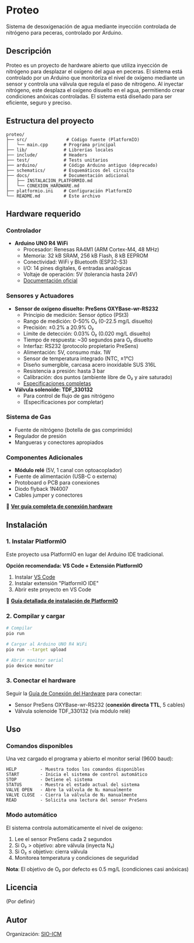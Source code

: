 # Proteo

Sistema de desoxigenación de agua mediante inyección controlada de nitrógeno para peceras, controlado por Arduino.

## Descripción

Proteo es un proyecto de hardware abierto que utiliza inyección de nitrógeno para desplazar el oxígeno del agua en peceras. El sistema está controlado por un Arduino que monitoriza el nivel de oxígeno mediante un sensor y controla una válvula que regula el paso de nitrógeno. Al inyectar nitrógeno, este desplaza el oxígeno disuelto en el agua, permitiendo crear condiciones anóxicas controladas. El sistema está diseñado para ser eficiente, seguro y preciso.

## Estructura del proyecto

```
proteo/
├── src/               # Código fuente (PlatformIO)
│   └── main.cpp      # Programa principal
├── lib/              # Librerías locales
├── include/          # Headers
├── test/             # Tests unitarios
├── arduino/          # Código Arduino antiguo (deprecado)
├── schematics/       # Esquemáticos del circuito
├── docs/             # Documentación adicional
│   ├── INSTALACION_PLATFORMIO.md
│   └── CONEXION_HARDWARE.md
├── platformio.ini    # Configuración PlatformIO
└── README.md         # Este archivo
```

## Hardware requerido

### Controlador
- **Arduino UNO R4 WiFi**
  - Procesador: Renesas RA4M1 (ARM Cortex-M4, 48 MHz)
  - Memoria: 32 kB SRAM, 256 kB Flash, 8 kB EEPROM
  - Conectividad: WiFi y Bluetooth (ESP32-S3)
  - I/O: 14 pines digitales, 6 entradas analógicas
  - Voltaje de operación: 5V (tolerancia hasta 24V)
  - [Documentación oficial](https://docs.arduino.cc/hardware/uno-r4-wifi/)

### Sensores y Actuadores
- **Sensor de oxígeno disuelto: PreSens OXYBase-wr-RS232**
  - Principio de medición: Sensor óptico (PSt3)
  - Rango de medición: 0-50% O₂ (0-22.5 mg/L disuelto)
  - Precisión: ±0.2% a 20.9% O₂
  - Límite de detección: 0.03% O₂ (0.020 mg/L disuelto)
  - Tiempo de respuesta: ~30 segundos para O₂ disuelto
  - Interfaz: RS232 (protocolo propietario PreSens)
  - Alimentación: 5V, consumo máx. 1W
  - Sensor de temperatura integrado (NTC, ±1°C)
  - Diseño sumergible, carcasa acero inoxidable SUS 316L
  - Resistencia a presión: hasta 3 bar
  - Calibración: dos puntos (ambiente libre de O₂ y aire saturado)
  - [Especificaciones completas](https://www.presens.de/products/detail/oxybase-wr-rs232)
- **Válvula solenoide: TDF_330132**
  - Para control de flujo de gas nitrógeno
  - (Especificaciones por completar)

### Sistema de Gas
- Fuente de nitrógeno (botella de gas comprimido)
- Regulador de presión
- Mangueras y conectores apropiados

### Componentes Adicionales
- **Módulo relé** (5V, 1 canal con optoacoplador)
- Fuente de alimentación (USB-C o externa)
- Protoboard o PCB para conexiones
- Diodo flyback 1N4007
- Cables jumper y conectores

📖 **[Ver guía completa de conexión hardware](docs/CONEXION_HARDWARE.md)**

## Instalación

### 1. Instalar PlatformIO

Este proyecto usa PlatformIO en lugar del Arduino IDE tradicional.

**Opción recomendada: VS Code + Extensión PlatformIO**

1. Instalar [VS Code](https://code.visualstudio.com/)
2. Instalar extensión "PlatformIO IDE"
3. Abrir este proyecto en VS Code

📖 **[Guía detallada de instalación de PlatformIO](docs/INSTALACION_PLATFORMIO.md)**

### 2. Compilar y cargar

```bash
# Compilar
pio run

# Cargar al Arduino UNO R4 WiFi
pio run --target upload

# Abrir monitor serial
pio device monitor
```

### 3. Conectar el hardware

Seguir la [Guía de Conexión del Hardware](docs/CONEXION_HARDWARE.md) para conectar:
- Sensor PreSens OXYBase-wr-RS232 (**conexión directa TTL**, 5 cables)
- Válvula solenoide TDF_330132 (vía módulo relé)

## Uso

### Comandos disponibles

Una vez cargado el programa y abierto el monitor serial (9600 baud):

```
HELP         - Muestra todos los comandos disponibles
START        - Inicia el sistema de control automático
STOP         - Detiene el sistema
STATUS       - Muestra el estado actual del sistema
VALVE OPEN   - Abre la válvula de N₂ manualmente
VALVE CLOSE  - Cierra la válvula de N₂ manualmente
READ         - Solicita una lectura del sensor PreSens
```

### Modo automático

El sistema controla automáticamente el nivel de oxígeno:
1. Lee el sensor PreSens cada 2 segundos
2. Si O₂ > objetivo: abre válvula (inyecta N₂)
3. Si O₂ ≤ objetivo: cierra válvula
4. Monitorea temperatura y condiciones de seguridad

**Nota**: El objetivo de O₂ por defecto es 0.5 mg/L (condiciones casi anóxicas)

## Licencia

(Por definir)

## Autor

Organización: [SIO-ICM](https://github.com/sio-icm)